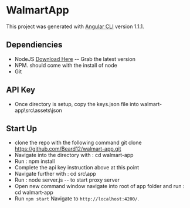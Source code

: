 # WalmartApp

This project was generated with [Angular CLI](https://github.com/angular/angular-cli) version 1.1.1.

## Dependiencies
* NodeJS [Download Here](https://nodejs.org/en/) -- Grab the latest version
* NPM. should come with the install of node
* Git

## API Key
* Once directory is setup, copy the keys.json file into walmart-app\src\assets\json

## Start Up
* clone the repo with the following command git clone https://github.com/Beard12/walmart-app.git
* Navigate into the directory with : cd walmart-app
* Run : npm install
* Complete the api key instruction above at this point
* Navigate further with : cd src\app
* Run : node server.js -- to start proxy server
* Open new command window navigate into root of app folder and run : cd walmart-app
* Run `npm start` Navigate to `http://localhost:4200/`.
